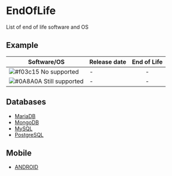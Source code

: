 # EndOfLife
List of end of life software and OS


## Example
| Software/OS | Release date | End of Life |
| ------ | ------ | :------: |
| ![#f03c15](https://placehold.it/15/f03c15/000000?text=+) No supported | - | - |
| ![#0A8A0A](https://placehold.it/15/0A8A0A/000000?text=+) Still supported | - | - |



## Databases
- [MariaDB](https://github.com/matthernet/EndOfLife/blob/main/Databases.md#mariadb)
- [MongoDB](https://github.com/matthernet/EndOfLife/blob/main/Databases.md#mongodb)
- [MySQL](https://github.com/matthernet/EndOfLife/blob/main/Databases.md#mongodb)
- [PostgreSQL](https://github.com/matthernet/EndOfLife/blob/main/Databases.md#postgresql)


## Mobile
- [ANDROID](https://github.com/matthernet/EndOfLife/blob/main/Mobile.md#android)
